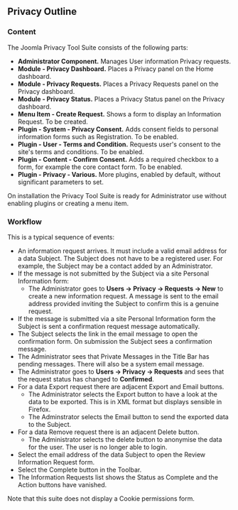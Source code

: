 <!-- Help4.x:Components_Privacy_Outline -->

## Privacy Outline

### Content

The Joomla Privacy Tool Suite consists of the following parts:

- **Administrator Component.** Manages User information Privacy
  requests.
- **Module - Privacy Dashboard.** Places a Privacy panel on the Home
  dashboard.
- **Module - Privacy Requests.** Places a Privacy Requests panel on the
  Privacy dashboard.
- **Module - Privacy Status.** Places a Privacy Status panel on the
  Privacy dashboard.
- **Menu Item - Create Request.** Shows a form to display an Information
  Request. To be created.
- **Plugin - System - Privacy Consent.** Adds consent fields to personal
  information forms such as Registration. To be enabled.
- **Plugin - User - Terms and Condition.** Requests user's consent to
  the site's terms and conditions. To be enabled.
- **Plugin - Content - Confirm Consent.** Adds a required checkbox to a
  form, for example the core contact form. To be enabled.
- **Plugin - Privacy - Various.** More plugins, enabled by default,
  without significant parameters to set.

On installation the Privacy Tool Suite is ready for Administrator use
without enabling plugins or creating a menu item.

### Workflow

This is a typical sequence of events:

- An information request arrives. It must include a valid email address
  for a data Subject. The Subject does not have to be a registered user.
  For example, the Subject may be a contact added by an Administrator.
- If the message is not submitted by the Subject via a site Personal
  Information form:
  - The Administrator goes to
    **Users **→** Privacy **→** Requests **→** New** to create a new
    information request. A message is sent to the email address provided
    inviting the Subject to confirm this is a genuine request.
- If the message is submitted via a site Personal Information form the
  Subject is sent a confirmation request message automatically.
- The Subject selects the link in the email message to open the
  confirmation form. On submission the Subject sees a confirmation
  message.
- The Administrator sees that Private Messages in the Title Bar has
  pending messages. There will also be a system email message.
- The Administrator goes to **Users **→** Privacy **→** Requests** and
  sees that the request status has changed to **Confirmed**.
- For a data Export request there are adjacent Export and Email buttons.
  - The Administrator selects the Export button to have a look at the
    data to be exported. This is in XML format but displays sensible in
    Firefox.
  - The Adminstrator selects the Email button to send the exported data
    to the Subject.
- For a data Remove request there is an adjacent Delete button.
  - The Administrator selects the delete button to anonymise the data
    for the user. The user is no longer able to login.
- Select the email address of the data Subject to open the Review
  Information Request form.
- Select the Complete button in the Toolbar.
- The Information Requests list shows the Status as Complete and the
  Action buttons have vanished.

Note that this suite does not display a Cookie permissions form.
